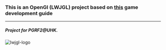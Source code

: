 ### This is an OpenGl (LWJGL) project based on [this](https://github.com/lwjglgamedev/lwjglbook) game development guide
---
<h5>Project for PGRF2@UHK.</h5>

![lwjgl-logo](https://pbs.twimg.com/profile_images/754294704028672000/A8agwjUd_400x400.jpg)
